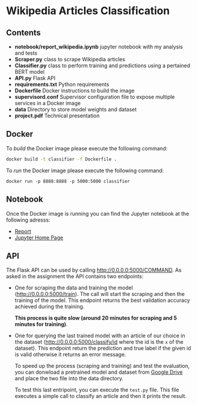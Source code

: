 # Wikipedia Articles Classification

## Contents

- **notebook/report_wikipedia.ipynb** jupyter notebook with my analysis and tests
- **Scraper.py** class to scrape Wikipedia articles
- **Classifier.py** class to perform training and predictions using a pertained BERT model
- **API.py** Flask API
- **requirements.txt** Python requirements
- **Dockerfile** Docker instructions to build the image
- **supervisord.conf** Supervisor configuration file to expose multiple services in a Docker image
- **data** Directory to store model weights and dataset
- **project.pdf** Technical presentation

## Docker

To *build* the Docker image please execute the following command:

```bash
docker build -t classifier -f Dockerfile .
```

To *run* the Docker image please execute the following command:

```
docker run -p 8888:8888 -p 5000:5000 classifier
```

## Notebook

Once the Docker image is running you can find the Jupyter notebook at the following adresss:

* [Report](http://localhost:8888/notebooks/report_wikipedia.ipynb)
* [Jupyter Home Page](http://localhost:8888/)


## API

The Flask API can be used by calling http://0.0.0.0:5000/COMMAND. As asked in the assignment the API contains two endpoints:

- One for scraping the data and training the model (http://0.0.0.0:5000/train). The call will start the scraping and then the training of the model. This endpoint returns the best validation accuracy achieved during the training.
  
	**This process is quite slow (around 20 minutes for scraping and 5 minutes for training)**. 
	
- One for querying the last trained model with an article of our choice in the dataset (http://0.0.0.0:5000/classify/id where the id is the `x` of the dataset). This endpoint return the prediction and true label if the given id is valid otherwise it returns an error message.
  
  To speed up the process (scraping and training) and test the evaluation, you can donwload a pretrained model and dataset from [Google Drive](https://drive.google.com/drive/folders/1UAPXy8IIZOWX9XbDJm9nw8ferBf5ftAp?usp=sharing) and place the two file into the data directory. 
  
  To test this last entripoint, you can execute the `test.py` file. This file executes a simple call to classify an article and then it prints the result.
  
  